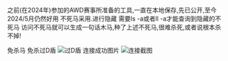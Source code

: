 之前(在2024年)参加的AWD赛事所准备的工具,一直在本地保存,先已公开,至今2024/5月仍然好用
不死马采用.进行隐藏
需要ls -a或者ll -a才能查询到隐藏的不死马
访问不死马就可以生成一句话木马,种了上述不死马,很难杀死,或者说根本杀不掉!



免杀马
免杀过D盾
![过D盾](https://github.com/xgodyu/Awd-prepare/assets/108613516/32be7e09-a786-41d5-b454-15fee843b3de)
连接成功图片
![连接截图](https://github.com/xgodyu/Awd-prepare/assets/108613516/793d2589-0219-49f4-89cb-b76a6c4d7521)
